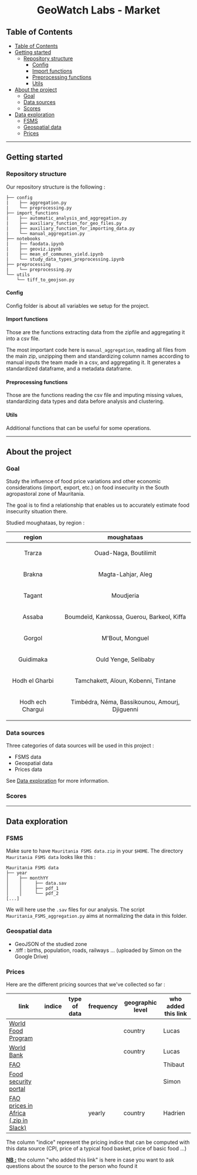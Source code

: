 <h1 align="center">GeoWatch Labs - Market</h1>
<p align="center">

## Table of Contents

- [Table of Contents](#table-of-contents)
- [Getting started](#getting-started)
  - [Repository structure](#repository-structure)
    - [Config](#config)
    - [Import functions](#import-functions)
    - [Preprocessing functions](#preprocessing-functions)
    - [Utils](#utils)
- [About the project](#about-the-project)
  - [Goal](#goal)
  - [Data sources](#data-sources)
  - [Scores](#scores)
- [Data exploration](#data-exploration)
  - [FSMS](#fsms)
  - [Geospatial data](#geospatial-data)
  - [Prices](#prices)
  



____________________________________________________________________

## Getting started

### Repository structure

Our repository structure is the following :

```
├── config
|    ├── aggregation.py
|    └── preprocessing.py
├── import_functions
|    ├── automatic_analysis_and_aggregation.py
|    ├── auxiliary_function_for_geo_files.py
|    ├── auxiliary_function_for_importing_data.py
|    └── manual_aggregation.py
├── notebooks
|    ├── faodata.ipynb
|    ├── geoviz.ipynb
|    ├── mean_of_communes_yield.ipynb
|    └── study_data_types_preprocessing.ipynb
├── preprocessing
|    └── preprocessing.py
└── utils
    └── tiff_to_geojson.py
```

#### Config

Config folder is about all variables we setup for the project.


#### Import functions

Those are the functions extracting data from the zipfile and aggregating it into a csv file. 

The most important code here is `manual_aggregation`, reading all files from the main zip, unzipping them and standardizing 
column names according to manual inputs the team made in a csv, and aggregating it.
It generates a standardized dataframe, and a metadata dataframe.


#### Preprocessing functions

Those are the functions reading the csv file and imputing missing values, standardizing data types and data before 
analysis and clustering. 

#### Utils

Additional functions that can be useful for some operations.


____________________________________________________________________


## About the project

### Goal

Study the influence of food price variations and other economic considerations (import, export, etc.) on food insecurity 
in the South agropastoral zone of Mauritania. 

The goal is to find a relationship that enables us to accurately estimate food insecurity situation there.

Studied moughataas, by region :

| region  | moughataas |
|---------|------------|
|<p align="center"> Trarza | <p align="center">  Ouad-Naga, Boutilimit |
|<p align="center"> Brakna | <p align="center">  Magta-Lahjar, Aleg |
|<p align="center"> Tagant | <p align="center">  Moudjeria |
|<p align="center"> Assaba | <p align="center">  Boumdeïd, Kankossa, Guerou, Barkeol, Kiffa |
|<p align="center"> Gorgol | <p align="center">  M'Bout, Monguel |
|<p align="center"> Guidimaka | <p align="center">  Ould Yenge, Selibaby |
|<p align="center"> Hodh el Gharbi | <p align="center">  Tamchakett, Aïoun, Kobenni, Tintane |
|<p align="center"> Hodh ech Chargui | <p align="center">  Timbédra, Néma, Bassikounou, Amourj, Djiguenni |

### Data sources

Three categories of data sources will be used in this project :
 - FSMS data 
 - Geospatial data 
 - Prices data 

See [Data exploration](#data-exploration) for more information.

### Scores

____________________________________________________________________

## Data exploration

### FSMS

Make sure to have `Mauritania FSMS data.zip` in your `$HOME`. The directory `Mauritania FSMS data` looks like this : 

```
Mauritania FSMS data
├── year
│    ├── monthYY
│    │     ├── data.sav
│    │     ├── pdf_1
│    │     └── pdf_2
[...]
```

We will here use the `.sav` files for our analysis. The script `Mauritania_FSMS_aggregation.py` aims at normalizing 
the data in this folder.

### Geospatial data

- GeoJSON of the studied zone
- .tiff : births, population, roads, railways ... (uploaded by Simon on the Google Drive)

### Prices

Here are the different pricing sources that we've collected so far :
     

| link  | indice | type of data  | frequency  | geographic level  | who added this link |
|-------|--------|---------------|------------|-------------------|---------------------|
| [World Food Program](https://data.humdata.org/dataset/wfp-food-prices-for-mauritania?force_layout=desktop) |    |    |   | country  | Lucas  |
| [World Bank](https://data.worldbank.org/country/MR) |    |    |   | country  | Lucas  |
| [FAO](https://fpma.apps.fao.org/giews/food-prices/tool/public/#/dataset/domestic) |    |    |   |   | Thibaut  |
| [Food security portal](https://api.foodsecurityportal.org/organization/food-security-portal) |    |  |   |   | Simon  |
| [FAO prices in Africa (.zip in Slack)](https://data-for-good.slack.com/archives/C01UPA0HKCY/p1618946330008000) |  |   | yearly  | country  | Hadrien  |
                     

The column "indice" represent the pricing indice that can be computed with this data source (CPI, price of a typical food basket, price of basic food ...)

<u><b>NB :</b></u> the column "who added this link" is here in case you want to ask questions about the source to the person who found it



